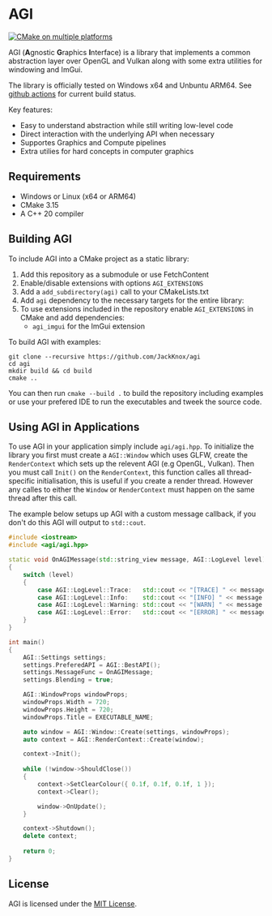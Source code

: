 # AGI 
[![CMake on multiple platforms](https://github.com/JackJackStudios/agi/actions/workflows/cmake-multi-platform.yml/badge.svg)](https://github.com/JackJackStudios/agi/actions/workflows/cmake-multi-platform.yml)

AGI (**A**gnostic **G**raphics **I**nterface) is a library that implements a common abstraction layer over OpenGL and Vulkan along with some extra utilities for windowing and ImGui. 

The library is officially tested on Windows x64 and Unbuntu ARM64. See [github actions](https://github.com/JackJackStudios/agi/actions/workflows/cmake-multi-platform.yml) for current build status.

Key features:
- Easy to understand abstraction while still writing low-level code
- Direct interaction with the underlying API when necessary 
- Supportes Graphics and Compute pipelines 
- Extra utilies for hard concepts in computer graphics 

## Requirements 
* Windows or Linux (x64 or ARM64)
* CMake 3.15
* A C++ 20 compiler 

## Building AGI
To include AGI into a CMake project as a static library:

1. Add this repository as a submodule or use FetchContent
2. Enable/disable extensions with options `AGI_EXTENSIONS`
3. Add a `add_subdirectory(agi)` call to your CMakeLists.txt
4. Add `agi` dependency to the necessary targets for the entire library:
5. To use extensions included in the repository enable `AGI_EXTENSIONS` in CMake and add dependencies:
	* `agi_imgui` for the ImGui extension

To build AGI with examples:

```console
git clone --recursive https://github.com/JackKnox/agi
cd agi
mkdir build && cd build
cmake ..
```
You can then run `cmake --build .` to build the repository including examples or use your prefered IDE to run the executables and tweek the source code.

## Using AGI in Applications
To use AGI in your application simply include `agi/agi.hpp`. To initialize the library you first must create a `AGI::Window` which uses GLFW, create the `RenderContext` which sets up the relevent AGI (e.g OpenGL, Vulkan).
Then you must call `Init()` on the `RenderContext`, this function calles all thread-specific initialisation, this is useful if you create a render thread. However any calles to either the `Window` or `RenderContext` must happen on the same thread after this call.

The example below setups up AGI with a custom message callback, if you don't do this AGI will output to `std::cout`.

```cpp
#include <iostream>
#include <agi/agi.hpp>

static void OnAGIMessage(std::string_view message, AGI::LogLevel level)
{
    switch (level)
    {
        case AGI::LogLevel::Trace:   std::cout << "[TRACE] " << message << std::endl; break;
        case AGI::LogLevel::Info:    std::cout << "[INFO] " << message << std::endl; break;
        case AGI::LogLevel::Warning: std::cout << "[WARN] " << message << std::endl; break;
        case AGI::LogLevel::Error:   std::cout << "[ERROR] " << message << std::endl; break;
    }
}

int main()
{
    AGI::Settings settings;
    settings.PreferedAPI = AGI::BestAPI();
    settings.MessageFunc = OnAGIMessage;
    settings.Blending = true;

    AGI::WindowProps windowProps;
    windowProps.Width = 720;
    windowProps.Height = 720;
    windowProps.Title = EXECUTABLE_NAME;

    auto window = AGI::Window::Create(settings, windowProps);
    auto context = AGI::RenderContext::Create(window);

    context->Init();
    
    while (!window->ShouldClose())
    {
        context->SetClearColour({ 0.1f, 0.1f, 0.1f, 1 });
        context->Clear();

        window->OnUpdate();
    }

    context->Shutdown();
    delete context;
    
    return 0;
}
```
## License

AGI is licensed under the [MIT License](LICENSE).
